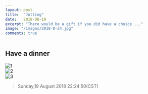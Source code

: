 ```yaml
---
layout: post
title:  "Jotting"
date:   2018-08-19
excerpt: "There would be a gift if you did have a choice ..."
image: "/images/2018-8-24.jpg"
comments: true
---
```



## Have a dinner
 
![1](https://www.auroretech.com/images/2018-08-19-01.jpg)  <br />
![2](https://www.auroretech.com/images/2018-08-19-02.jpg)  <br />
![3](https://www.auroretech.com/images/2018-08-19-03.jpg)  <br />

> Sunday,19 August 2018 22:24:50(CST)
